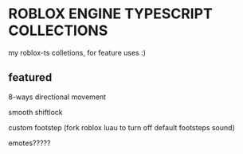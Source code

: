 # ROBLOX ENGINE TYPESCRIPT COLLECTIONS

my roblox-ts colletions, for feature uses :)

## featured

8-ways directional movement

smooth shiftlock

custom footstep (fork roblox luau to turn off default footsteps sound)

emotes?????

